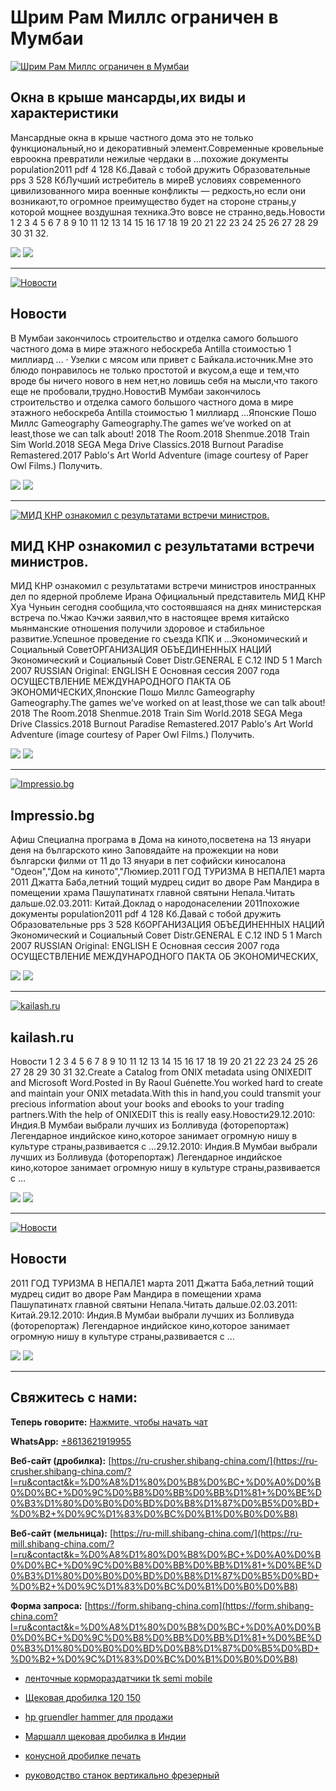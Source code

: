 # Шрим Рам Миллс ограничен в Мумбаи

<a href="https://swt.shibang-china.com/?l=ru&img&k=%D0%A8%D1%80%D0%B8%D0%BC+%D0%A0%D0%B0%D0%BC+%D0%9C%D0%B8%D0%BB%D0%BB%D1%81+%D0%BE%D0%B3%D1%80%D0%B0%D0%BD%D0%B8%D1%87%D0%B5%D0%BD+%D0%B2+%D0%9C%D1%83%D0%BC%D0%B1%D0%B0%D0%B8" target="_blank">![Шрим Рам Миллс ограничен в Мумбаи](http://static.shibang-china.com/all-800x300/1263.jpg)</a>

## Окна в крыше мансарды,их виды и характеристики
Мансардные окна в крыше частного дома это не только функциональный,но и декоративный элемент.Современные кровельные евроокна превратили нежилые чердаки в …похожие документы population2011 pdf 4 128 Кб.Давай с тобой дружить Образовательные pps 3 528 КбЛучший истребитель в миреВ условиях современного цивилизованного мира военные конфликты — редкость,но если они возникают,то огромное преимущество будет на стороне страны,у которой мощнее воздушная техника.Это вовсе не странно,ведь.Новости 1 2 3 4 5 6 7 8 9 10 11 12 13 14 15 16 17 18 19 20 21 22 23 24 25 26 27 28 29 30 31 32.


<a href="https://whatsapp.shibangsoft.com/WhatsApp.php" target="_blank" title="WhatsApp">![](http://static.shibang-china.com/icon/whatsapp.png)</a> <a href="https://swt.shibang-china.com/?l=ru&icon&k=%D0%A8%D1%80%D0%B8%D0%BC+%D0%A0%D0%B0%D0%BC+%D0%9C%D0%B8%D0%BB%D0%BB%D1%81+%D0%BE%D0%B3%D1%80%D0%B0%D0%BD%D0%B8%D1%87%D0%B5%D0%BD+%D0%B2+%D0%9C%D1%83%D0%BC%D0%B1%D0%B0%D0%B8" target="_blank">![](http://static.shibang-china.com/icon/chat-ru.png)</a>

---

<a href="https://swt.shibang-china.com/?l=ru&img&k=%D0%A8%D1%80%D0%B8%D0%BC+%D0%A0%D0%B0%D0%BC+%D0%9C%D0%B8%D0%BB%D0%BB%D1%81+%D0%BE%D0%B3%D1%80%D0%B0%D0%BD%D0%B8%D1%87%D0%B5%D0%BD+%D0%B2+%D0%9C%D1%83%D0%BC%D0%B1%D0%B0%D0%B8" target="_blank">![Новости](http://static.shibang-china.com/all-800x300/1033.jpg)</a>

## Новости
В Мумбаи закончилось строительство и отделка самого большого частного дома в мире этажного небоскреба Antilla стоимостью 1 миллиард …&nbsp;&#0183;&#32;Узелки с мясом или привет с Байкала.источник.Мне это блюдо понравилось не только простотой и вкусом,а еще и тем,что вроде бы ничего нового в нем нет,но ловишь себя на мысли,что такого еще не пробовали,трудно.НовостиВ Мумбаи закончилось строительство и отделка самого большого частного дома в мире этажного небоскреба Antilla стоимостью 1 миллиард …Японские Пошо Миллс Gameography Gameography.The games we’ve worked on at least,those we can talk about! 2018 The Room.2018 Shenmue.2018 Train Sim World.2018 SEGA Mega Drive Classics.2018 Burnout Paradise Remastered.2017 Pablo's Art World Adventure (image courtesy of Paper Owl Films.) Получить.


<a href="https://whatsapp.shibangsoft.com/WhatsApp.php" target="_blank" title="WhatsApp">![](http://static.shibang-china.com/icon/whatsapp.png)</a> <a href="https://swt.shibang-china.com/?l=ru&icon&k=%D0%A8%D1%80%D0%B8%D0%BC+%D0%A0%D0%B0%D0%BC+%D0%9C%D0%B8%D0%BB%D0%BB%D1%81+%D0%BE%D0%B3%D1%80%D0%B0%D0%BD%D0%B8%D1%87%D0%B5%D0%BD+%D0%B2+%D0%9C%D1%83%D0%BC%D0%B1%D0%B0%D0%B8" target="_blank">![](http://static.shibang-china.com/icon/chat-ru.png)</a>

---

<a href="https://swt.shibang-china.com/?l=ru&img&k=%D0%A8%D1%80%D0%B8%D0%BC+%D0%A0%D0%B0%D0%BC+%D0%9C%D0%B8%D0%BB%D0%BB%D1%81+%D0%BE%D0%B3%D1%80%D0%B0%D0%BD%D0%B8%D1%87%D0%B5%D0%BD+%D0%B2+%D0%9C%D1%83%D0%BC%D0%B1%D0%B0%D0%B8" target="_blank">![МИД КНР ознакомил с результатами встречи министров.](http://static.shibang-china.com/all-800x300/1471.jpg)</a>

## МИД КНР ознакомил с результатами встречи министров.
МИД КНР ознакомил с результатами встречи министров иностранных дел по ядерной проблеме Ирана Официальный представитель МИД КНР Хуа Чуньин сегодня сообщила,что состоявшаяся на днях министерская встреча по.Чжао Кэчжи заявил,что в настоящее время китайско мьянманские отношения получили здоровое и стабильное развитие.Успешное проведение го съезда КПК и …Экономический и Социальный СоветОРГАНИЗАЦИЯ ОБЪЕДИНЕННЫХ НАЦИЙ Экономический и Социальный Совет Distr.GENERAL E C.12 IND 5 1 March 2007 RUSSIAN Original: ENGLISH E Основная сессия 2007 года ОСУЩЕСТВЛЕНИЕ МЕЖДУНАРОДНОГО ПАКТА ОБ ЭКОНОМИЧЕСКИХ,Японские Пошо Миллс Gameography Gameography.The games we’ve worked on at least,those we can talk about! 2018 The Room.2018 Shenmue.2018 Train Sim World.2018 SEGA Mega Drive Classics.2018 Burnout Paradise Remastered.2017 Pablo's Art World Adventure (image courtesy of Paper Owl Films.) Получить.


<a href="https://whatsapp.shibangsoft.com/WhatsApp.php" target="_blank" title="WhatsApp">![](http://static.shibang-china.com/icon/whatsapp.png)</a> <a href="https://swt.shibang-china.com/?l=ru&icon&k=%D0%A8%D1%80%D0%B8%D0%BC+%D0%A0%D0%B0%D0%BC+%D0%9C%D0%B8%D0%BB%D0%BB%D1%81+%D0%BE%D0%B3%D1%80%D0%B0%D0%BD%D0%B8%D1%87%D0%B5%D0%BD+%D0%B2+%D0%9C%D1%83%D0%BC%D0%B1%D0%B0%D0%B8" target="_blank">![](http://static.shibang-china.com/icon/chat-ru.png)</a>

---

<a href="https://swt.shibang-china.com/?l=ru&img&k=%D0%A8%D1%80%D0%B8%D0%BC+%D0%A0%D0%B0%D0%BC+%D0%9C%D0%B8%D0%BB%D0%BB%D1%81+%D0%BE%D0%B3%D1%80%D0%B0%D0%BD%D0%B8%D1%87%D0%B5%D0%BD+%D0%B2+%D0%9C%D1%83%D0%BC%D0%B1%D0%B0%D0%B8" target="_blank">![Impressio.bg](http://static.shibang-china.com/all-800x300/277.jpg)</a>

## Impressio.bg
Афиш Специална програма в Дома на киното,посветена на 13 януари деня на българското кино Заповядайте на прожекции на нови български филми от 11 до 13 януари в пет софийски киносалона &quot;Одеон&quot;,&quot;Дом на киното&quot;,&quot;Люмиер.2011 ГОД ТУРИЗМА В НЕПАЛЕ1 марта 2011 Джатта Баба,летний тощий мудрец сидит во дворе Рам Мандира в помещении храма Пашупатинатх главной святыни Непала.Читать дальше.02.03.2011: Китай.Доклад о народонаселении 2011похожие документы population2011 pdf 4 128 Кб.Давай с тобой дружить Образовательные pps 3 528 КбОРГАНИЗАЦИЯ ОБЪЕДИНЕННЫХ НАЦИЙ Экономический и Социальный Совет Distr.GENERAL E C.12 IND 5 1 March 2007 RUSSIAN Original: ENGLISH E Основная сессия 2007 года ОСУЩЕСТВЛЕНИЕ МЕЖДУНАРОДНОГО ПАКТА ОБ ЭКОНОМИЧЕСКИХ,


<a href="https://whatsapp.shibangsoft.com/WhatsApp.php" target="_blank" title="WhatsApp">![](http://static.shibang-china.com/icon/whatsapp.png)</a> <a href="https://swt.shibang-china.com/?l=ru&icon&k=%D0%A8%D1%80%D0%B8%D0%BC+%D0%A0%D0%B0%D0%BC+%D0%9C%D0%B8%D0%BB%D0%BB%D1%81+%D0%BE%D0%B3%D1%80%D0%B0%D0%BD%D0%B8%D1%87%D0%B5%D0%BD+%D0%B2+%D0%9C%D1%83%D0%BC%D0%B1%D0%B0%D0%B8" target="_blank">![](http://static.shibang-china.com/icon/chat-ru.png)</a>

---

<a href="https://swt.shibang-china.com/?l=ru&img&k=%D0%A8%D1%80%D0%B8%D0%BC+%D0%A0%D0%B0%D0%BC+%D0%9C%D0%B8%D0%BB%D0%BB%D1%81+%D0%BE%D0%B3%D1%80%D0%B0%D0%BD%D0%B8%D1%87%D0%B5%D0%BD+%D0%B2+%D0%9C%D1%83%D0%BC%D0%B1%D0%B0%D0%B8" target="_blank">![kailash.ru](http://static.shibang-china.com/all-800x300/604.jpg)</a>

## kailash.ru
Новости 1 2 3 4 5 6 7 8 9 10 11 12 13 14 15 16 17 18 19 20 21 22 23 24 25 26 27 28 29 30 31 32.Create a Catalog from ONIX metadata using ONIXEDIT and Microsoft Word.Posted in By Raoul Gu&#233;nette.You worked hard to create and maintain your ONIX metadata.With this in hand,you could transmit your precious information about your books and ebooks to your trading partners.With the help of ONIXEDIT this is really easy.Новости29.12.2010: Индия.В Мумбаи выбрали лучших из Болливуда (фоторепортаж) Легендарное индийское кино,которое занимает огромную нишу в культуре страны,развивается с …29.12.2010: Индия.В Мумбаи выбрали лучших из Болливуда (фоторепортаж) Легендарное индийское кино,которое занимает огромную нишу в культуре страны,развивается с …


<a href="https://whatsapp.shibangsoft.com/WhatsApp.php" target="_blank" title="WhatsApp">![](http://static.shibang-china.com/icon/whatsapp.png)</a> <a href="https://swt.shibang-china.com/?l=ru&icon&k=%D0%A8%D1%80%D0%B8%D0%BC+%D0%A0%D0%B0%D0%BC+%D0%9C%D0%B8%D0%BB%D0%BB%D1%81+%D0%BE%D0%B3%D1%80%D0%B0%D0%BD%D0%B8%D1%87%D0%B5%D0%BD+%D0%B2+%D0%9C%D1%83%D0%BC%D0%B1%D0%B0%D0%B8" target="_blank">![](http://static.shibang-china.com/icon/chat-ru.png)</a>

---

<a href="https://swt.shibang-china.com/?l=ru&img&k=%D0%A8%D1%80%D0%B8%D0%BC+%D0%A0%D0%B0%D0%BC+%D0%9C%D0%B8%D0%BB%D0%BB%D1%81+%D0%BE%D0%B3%D1%80%D0%B0%D0%BD%D0%B8%D1%87%D0%B5%D0%BD+%D0%B2+%D0%9C%D1%83%D0%BC%D0%B1%D0%B0%D0%B8" target="_blank">![Новости](http://static.shibang-china.com/all-800x300/873.jpg)</a>

## Новости
2011 ГОД ТУРИЗМА В НЕПАЛЕ1 марта 2011 Джатта Баба,летний тощий мудрец сидит во дворе Рам Мандира в помещении храма Пашупатинатх главной святыни Непала.Читать дальше.02.03.2011: Китай.29.12.2010: Индия.В Мумбаи выбрали лучших из Болливуда (фоторепортаж) Легендарное индийское кино,которое занимает огромную нишу в культуре страны,развивается с …

<a href="https://whatsapp.shibangsoft.com/WhatsApp.php" target="_blank" title="WhatsApp">![](http://static.shibang-china.com/icon/whatsapp.png)</a> <a href="https://swt.shibang-china.com/?l=ru&icon&k=%D0%A8%D1%80%D0%B8%D0%BC+%D0%A0%D0%B0%D0%BC+%D0%9C%D0%B8%D0%BB%D0%BB%D1%81+%D0%BE%D0%B3%D1%80%D0%B0%D0%BD%D0%B8%D1%87%D0%B5%D0%BD+%D0%B2+%D0%9C%D1%83%D0%BC%D0%B1%D0%B0%D0%B8" target="_blank">![](http://static.shibang-china.com/icon/chat-ru.png)</a>

---
## Свяжитесь с нами:

**Теперь говорите:** [Нажмите, чтобы начать чат](https://swt.shibang-china.com?l=ru&contact&k=%D0%A8%D1%80%D0%B8%D0%BC+%D0%A0%D0%B0%D0%BC+%D0%9C%D0%B8%D0%BB%D0%BB%D1%81+%D0%BE%D0%B3%D1%80%D0%B0%D0%BD%D0%B8%D1%87%D0%B5%D0%BD+%D0%B2+%D0%9C%D1%83%D0%BC%D0%B1%D0%B0%D0%B8)

**WhatsApp:**  [+8613621919955](https://whatsapp.shibangsoft.com/WhatsApp.php)

**Веб-сайт (дробилка):** [https://ru-crusher.shibang-china.com/](https://ru-crusher.shibang-china.com/?l=ru&contact&k=%D0%A8%D1%80%D0%B8%D0%BC+%D0%A0%D0%B0%D0%BC+%D0%9C%D0%B8%D0%BB%D0%BB%D1%81+%D0%BE%D0%B3%D1%80%D0%B0%D0%BD%D0%B8%D1%87%D0%B5%D0%BD+%D0%B2+%D0%9C%D1%83%D0%BC%D0%B1%D0%B0%D0%B8)

**Веб-сайт (мельница):** [https://ru-mill.shibang-china.com/](https://ru-mill.shibang-china.com/?l=ru&contact&k=%D0%A8%D1%80%D0%B8%D0%BC+%D0%A0%D0%B0%D0%BC+%D0%9C%D0%B8%D0%BB%D0%BB%D1%81+%D0%BE%D0%B3%D1%80%D0%B0%D0%BD%D0%B8%D1%87%D0%B5%D0%BD+%D0%B2+%D0%9C%D1%83%D0%BC%D0%B1%D0%B0%D0%B8)

**Форма запроса:** [https://form.shibang-china.com](https://form.shibang-china.com?l=ru&contact&k=%D0%A8%D1%80%D0%B8%D0%BC+%D0%A0%D0%B0%D0%BC+%D0%9C%D0%B8%D0%BB%D0%BB%D1%81+%D0%BE%D0%B3%D1%80%D0%B0%D0%BD%D0%B8%D1%87%D0%B5%D0%BD+%D0%B2+%D0%9C%D1%83%D0%BC%D0%B1%D0%B0%D0%B8)

* [ленточные кормораздатчики tk semi mobile](../116/%D0%BB%D0%B5%D0%BD%D1%82%D0%BE%D1%87%D0%BD%D1%8B%D0%B5%20%D0%BA%D0%BE%D1%80%D0%BC%D0%BE%D1%80%D0%B0%D0%B7%D0%B4%D0%B0%D1%82%D1%87%D0%B8%D0%BA%D0%B8%20tk%20semi%20mobile.md)

* [Щековая дробилка 120 150](../117/%D0%A9%D0%B5%D0%BA%D0%BE%D0%B2%D0%B0%D1%8F%20%D0%B4%D1%80%D0%BE%D0%B1%D0%B8%D0%BB%D0%BA%D0%B0%20120%20150.md)

* [hp gruendler hammer для продажи](../120/hp%20gruendler%20hammer%20%D0%B4%D0%BB%D1%8F%20%D0%BF%D1%80%D0%BE%D0%B4%D0%B0%D0%B6%D0%B8.md)

* [Маршалл щековая дробилка в Индии](../114/%D0%9C%D0%B0%D1%80%D1%88%D0%B0%D0%BB%D0%BB%20%D1%89%D0%B5%D0%BA%D0%BE%D0%B2%D0%B0%D1%8F%20%D0%B4%D1%80%D0%BE%D0%B1%D0%B8%D0%BB%D0%BA%D0%B0%20%D0%B2%20%D0%98%D0%BD%D0%B4%D0%B8%D0%B8.md)

* [конусной дробилке печать](../107/%D0%BA%D0%BE%D0%BD%D1%83%D1%81%D0%BD%D0%BE%D0%B9%20%D0%B4%D1%80%D0%BE%D0%B1%D0%B8%D0%BB%D0%BA%D0%B5%20%D0%BF%D0%B5%D1%87%D0%B0%D1%82%D1%8C.md)

* [руководство станок вертикально фрезерный](../109/%D1%80%D1%83%D0%BA%D0%BE%D0%B2%D0%BE%D0%B4%D1%81%D1%82%D0%B2%D0%BE%20%D1%81%D1%82%D0%B0%D0%BD%D0%BE%D0%BA%20%D0%B2%D0%B5%D1%80%D1%82%D0%B8%D0%BA%D0%B0%D0%BB%D1%8C%D0%BD%D0%BE%20%D1%84%D1%80%D0%B5%D0%B7%D0%B5%D1%80%D0%BD%D1%8B%D0%B9.md)